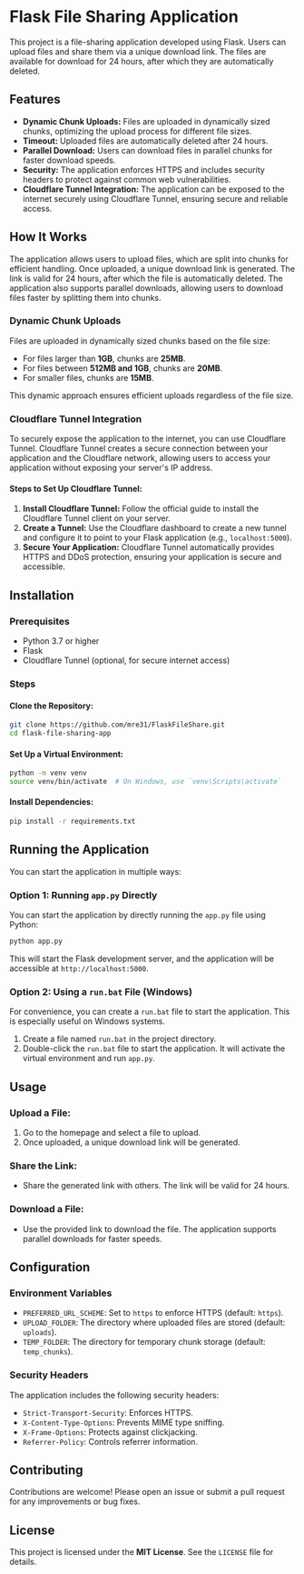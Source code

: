 # Flask File Sharing Application

This project is a file-sharing application developed using Flask. Users can upload files and share them via a unique download link. The files are available for download for 24 hours, after which they are automatically deleted.

## Features

- **Dynamic Chunk Uploads:** Files are uploaded in dynamically sized chunks, optimizing the upload process for different file sizes.
- **Timeout:** Uploaded files are automatically deleted after 24 hours.
- **Parallel Download:** Users can download files in parallel chunks for faster download speeds.
- **Security:** The application enforces HTTPS and includes security headers to protect against common web vulnerabilities.
- **Cloudflare Tunnel Integration:** The application can be exposed to the internet securely using Cloudflare Tunnel, ensuring secure and reliable access.

## How It Works

The application allows users to upload files, which are split into chunks for efficient handling. Once uploaded, a unique download link is generated. The link is valid for 24 hours, after which the file is automatically deleted. The application also supports parallel downloads, allowing users to download files faster by splitting them into chunks.

### Dynamic Chunk Uploads

Files are uploaded in dynamically sized chunks based on the file size:

- For files larger than **1GB**, chunks are **25MB**.
- For files between **512MB and 1GB**, chunks are **20MB**.
- For smaller files, chunks are **15MB**.

This dynamic approach ensures efficient uploads regardless of the file size.

### Cloudflare Tunnel Integration

To securely expose the application to the internet, you can use Cloudflare Tunnel. Cloudflare Tunnel creates a secure connection between your application and the Cloudflare network, allowing users to access your application without exposing your server's IP address.

#### Steps to Set Up Cloudflare Tunnel:

1. **Install Cloudflare Tunnel:** Follow the official guide to install the Cloudflare Tunnel client on your server.
2. **Create a Tunnel:** Use the Cloudflare dashboard to create a new tunnel and configure it to point to your Flask application (e.g., `localhost:5000`).
3. **Secure Your Application:** Cloudflare Tunnel automatically provides HTTPS and DDoS protection, ensuring your application is secure and accessible.

## Installation

### Prerequisites

- Python 3.7 or higher
- Flask
- Cloudflare Tunnel (optional, for secure internet access)

### Steps

#### Clone the Repository:

```bash
git clone https://github.com/mre31/FlaskFileShare.git
cd flask-file-sharing-app
```

#### Set Up a Virtual Environment:

```bash
python -m venv venv
source venv/bin/activate  # On Windows, use `venv\Scripts\activate`
```

#### Install Dependencies:

```bash
pip install -r requirements.txt
```

## Running the Application

You can start the application in multiple ways:

### Option 1: Running `app.py` Directly

You can start the application by directly running the `app.py` file using Python:

```bash
python app.py
```

This will start the Flask development server, and the application will be accessible at `http://localhost:5000`.

### Option 2: Using a `run.bat` File (Windows)

For convenience, you can create a `run.bat` file to start the application. This is especially useful on Windows systems.

1. Create a file named `run.bat` in the project directory.
2. Double-click the `run.bat` file to start the application. It will activate the virtual environment and run `app.py`.

## Usage

### Upload a File:

1. Go to the homepage and select a file to upload.
2. Once uploaded, a unique download link will be generated.

### Share the Link:

- Share the generated link with others. The link will be valid for 24 hours.

### Download a File:

- Use the provided link to download the file. The application supports parallel downloads for faster speeds.

## Configuration

### Environment Variables

- `PREFERRED_URL_SCHEME`: Set to `https` to enforce HTTPS (default: `https`).
- `UPLOAD_FOLDER`: The directory where uploaded files are stored (default: `uploads`).
- `TEMP_FOLDER`: The directory for temporary chunk storage (default: `temp_chunks`).

### Security Headers

The application includes the following security headers:

- `Strict-Transport-Security`: Enforces HTTPS.
- `X-Content-Type-Options`: Prevents MIME type sniffing.
- `X-Frame-Options`: Protects against clickjacking.
- `Referrer-Policy`: Controls referrer information.

## Contributing

Contributions are welcome! Please open an issue or submit a pull request for any improvements or bug fixes.

## License

This project is licensed under the **MIT License**. See the `LICENSE` file for details.
